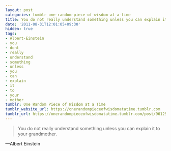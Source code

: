 ```yaml
---
layout: post
categories: tumblr one-random-piece-of-wisdom-at-a-time
title: You do not really understand something unless you can explain it to your grandmother.
date: '2011-08-31T12:01:05+09:30'
hidden: true
tags:
- Albert-Einstein
- you
- dont
- really
- understand
- something
- unless
- you
- can
- explain
- it
- to
- your
- mother
tumblr: One Random Piece of Wisdom at a Time
tumblr_website_url: https://onerandompieceofwisdomatatime.tumblr.com
tumblr_url: https://onerandompieceofwisdomatatime.tumblr.com/post/9612537943/you-do-not-really-understand-something-unless-you
---
```

> You do not really understand something unless you can explain it to your grandmother.

—Albert Einstein
